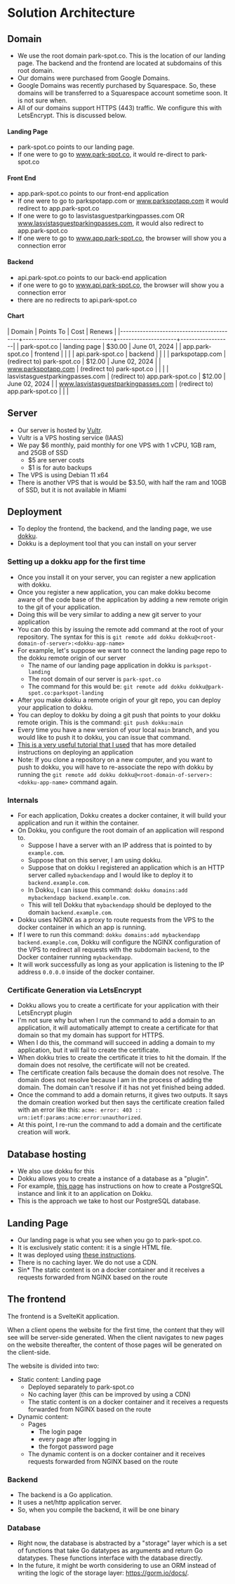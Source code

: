 # Solution Architecture

## Domain
* We use the root domain park-spot.co. This is the location of our landing page. The backend and the frontend are located at subdomains of this root domain.
* Our domains were purchased from Google Domains.
* Google Domains was recently purchased by Squarespace. So, these domains will be transferred to a Squarespace account sometime soon. It is not sure when.
* All of our domains support HTTPS (443) traffic. We configure this with LetsEncrypt. This is discussed below.
#### Landing Page
* park-spot.co points to our landing page.
* If one were to go to www.park-spot.co, it would re-direct to park-spot.co
#### Front End
* app.park-spot.co points to our front-end application
* If one were to go to parkspotapp.com or www.parkspotapp.com it would redirect to app.park-spot.co
* If one were to go to lasvistasguestparkingpasses.com OR www.lasvistasguestparkingpasses.com, it would also redirect to app.park-spot.co
* If one were to go to www.app.park-spot.co, the browser will show you a connection error
#### Backend
* api.park-spot.co points to our back-end application
* if one were to go to www.api.park-spot.co, the browser will show you a connection error
* there are no redirects to api.park-spot.co
#### Chart
| Domain                                   | Points To                      | Cost                | Renews           |
|------------------------------------------+--------------------------------+---------------------+------------------|
| park-spot.co                             | landing page                   | $30.00              | June 01, 2024    |
| app.park-spot.co                         | frontend                       |                     |                  |
| api.park-spot.co                         | backend                        |                     |                  |
| parkspotapp.com                          | (redirect to) park-spot.co     | $12.00              | June 02, 2024    |
| www.parkspotapp.com                      | (redirect to) park-spot.co     |                     |                  |
| lasvistasguestparkingpasses.com          | (redirect to) app.park-spot.co | $12.00              | June 02, 2024    |
| www.lasvistasguestparkingpasses.com      | (redirect to) app.park-spot.co |                     |                  |

## Server
* Our server is hosted by [Vultr](https://www.vultr.com/).
* Vultr is a VPS hosting service (IAAS)
* We pay $6 monthly, paid monthly for one VPS with 1 vCPU, 1GB ram, and 25GB of SSD
    * $5 are server costs
    * $1 is for auto backups
* The VPS is using Debian 11 x64
* There is another VPS that is would be $3.50, with half the ram and 10GB of SSD, but it is not available in Miami

## Deployment
* To deploy the frontend, the backend, and the landing page, we use [dokku](https://dokku.com/).
* Dokku is a deployment tool that you can install on your server

### Setting up a dokku app for the first time
* Once you install it on your server, you can register a new application with dokku.
* Once you register a new application, you can make dokku become aware of the code base of the application by adding a new remote origin to the git of your application.
* Doing this will be very similar to adding a new git server to your application
* You can do this by issuing the remote add command at the root of your repository. The syntax for this is `git remote add dokku dokku@<root-domain-of-server>:<dokku-app-name>`
* For example, let's suppose we want to connect the landing page repo to the dokku remote origin of our server
    * The name of our landing page application in dokku is `parkspot-landing`
    * The root domain of our server is `park-spot.co`
    * The command for this would be: `git remote add dokku dokku@park-spot.co:parkspot-landing`
* After you make dokku a remote origin of your git repo, you can deploy your application to dokku.
* You can deploy to dokku by doing a git push that points to your dokku remote origin. This is the command: `git push dokku:main`
* Every time you have a new version of your local `main` branch, and you would like to push it to dokku, you can issue that command.
* [This is a very useful tutorial that I used](https://shellbear.me/blog/go-dokku-deployment) that has more detailed instructions on deploying an application
* Note: If you clone a repository on a new computer, and you want to push to dokku, you will have to re-associate the repo with dokku by running the `git remote add dokku dokku@<root-domain-of-server>:<dokku-app-name>` command again.

### Internals
* For each application, Dokku creates a docker container, it will build your application and run it within the container.
* On Dokku, you configure the root domain of an application will respond to.
    * Suppose I have a server with an IP address that is pointed to by `example.com`.
    * Suppose that on this server, I am using dokku.
    * Suppose that on dokku I registered an application which is an HTTP server called `mybackendapp` and I would like to deploy it to `backend.example.com`.
    * In Dokku, I can issue this command: `dokku domains:add mybackendapp backend.example.com`.
    * This will tell Dokku that `mybackendapp` should be deployed to the domain `backend.example.com`.
* Dokku uses NGINX as a proxy to route requests from the VPS to the docker container in which an app is running.
* If I were to run this command: `dokku domains:add mybackendapp backend.example.com`, Dokku will configure the NGINX configuration of the VPS to redirect all requests with the subdomain `backend`, to the Docker container running `mybackendapp`.
* It will work successfully as long as your application is listening to the IP address `0.0.0.0` inside of the docker container.

### Certificate Generation via LetsEncrypt
* Dokku allows you to create a certificate for your application with their LetsEncrypt plugin
* I'm not sure why but when I run the command to add a domain to an application, it will automatically attempt to create a certificate for that domain so that my domain has support for HTTPS.
* When I do this, the command will succeed in adding a domain to my application, but it will fail to create the certificate.
* When dokku tries to create the certificate it tries to hit the domain. If the domain does not resolve, the certificate will not be created.
* The certificate creation fails because the domain does not resolve. The domain does not resolve because I am in the process of adding the domain. The domain can't resolve if it has not yet finished being added.
* Once the command to add a domain returns, it gives two outputs. It says the domain creation worked but then says the certificate creation failed with an error like this: `acme: error: 403 :: urn:ietf:params:acme:error:unauthorized`.
* At this point, I re-run the command to add a domain and the certificate creation will work.

## Database hosting
* We also use dokku for this
* Dokku allows you to create a instance of a database as a "plugin". 
* For example, [this page](https://dokku.com/docs/deployment/application-deployment/#create-the-backing-services) has instructions on how to create a PostgreSQL instance and link it to an application on Dokku.
* This is the approach we take to host our PostgreSQL database.

## Landing Page
* Our landing page is what you see when you go to park-spot.co.
* It is exclusively static content: it is a single HTML file.
* It was deployed using [these instructions](https://johnfraney.ca/blog/build-deploy-static-site-dokku/).
* There is no caching layer. We do not use a CDN.
* Sin* The static content is on a docker container and it receives a requests forwarded from NGINX based on the route

## The frontend

The frontend is a SvelteKit application. 

When a client opens the website for the first time, the content that they will see will be server-side generated. When the client navigates to new pages on the website thereafter, the content of those pages will be generated on the client-side.

The website is divided into two:
* Static content: Landing page
    * Deployed separately to park-spot.co
    * No caching layer (this can be improved by using a CDN)
    * The static content is on a docker container and it receives a requests forwarded from NGINX based on the route
* Dynamic content:
    * Pages
        * The login page
        * every page after logging in
        * the forgot password page
    * The dynamic content is on a docker container and it receives requests forwarded from NGINX based on the route

### Backend

* The backend is a Go application.
* It uses a net/http application server.
* So, when you compile the backend, it will be one binary

### Database

* Right now, the database is abstracted by a "storage" layer which is a set of functions that take Go datatypes as arguments and return Go datatypes. These functions interface with the database directly.
* In the future, it might be worth considering to use an ORM instead of writing the logic of the storage layer: https://gorm.io/docs/.
